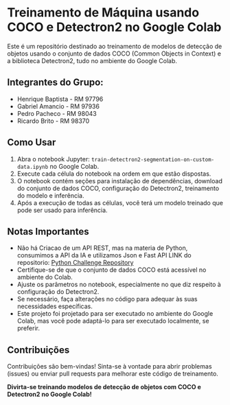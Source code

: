 # Treinamento de Máquina usando COCO e Detectron2 no Google Colab

Este é um repositório destinado ao treinamento de modelos de detecção de objetos usando o conjunto de dados COCO (Common Objects in Context) e a biblioteca Detectron2, tudo no ambiente do Google Colab.

## Integrantes do Grupo:

- Henrique Baptista - RM 97796
- Gabriel Amancio - RM 97936
- Pedro Pacheco - RM 98043
- Ricardo Brito - RM 98370

## Como Usar

1. Abra o notebook Jupyter: `train-detectron2-segmentation-on-custom-data.ipynb` no Google Colab.
2. Execute cada célula do notebook na ordem em que estão dispostas.
3. O notebook contém seções para instalação de dependências, download do conjunto de dados COCO, configuração do Detectron2, treinamento do modelo e inferência.
4. Após a execução de todas as células, você terá um modelo treinado que pode ser usado para inferência.

## Notas Importantes

- Não há Criacao de um API REST, mas na materia de Python, consumimos a API da IA e utilizamos Json e Fast API
  LINK do repositorio:
  [Python Challenge Repository](https://github.com/henriquebap/Python_Challenge)
- Certifique-se de que o conjunto de dados COCO está acessível no ambiente do Colab.
- Ajuste os parâmetros no notebook, especialmente no que diz respeito à configuração do Detectron2.
- Se necessário, faça alterações no código para adequar às suas necessidades específicas.
- Este projeto foi projetado para ser executado no ambiente do Google Colab, mas você pode adaptá-lo para ser executado localmente, se preferir.

## Contribuições

Contribuições são bem-vindas! Sinta-se à vontade para abrir problemas (issues) ou enviar pull requests para melhorar este código de treinamento.

**Divirta-se treinando modelos de detecção de objetos com COCO e Detectron2 no Google Colab!**
